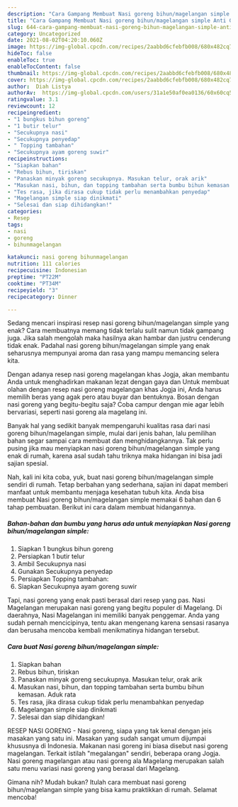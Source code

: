 ```yaml
---
description: "Cara Gampang Membuat Nasi goreng bihun/magelangan simple Anti Gagal"
title: "Cara Gampang Membuat Nasi goreng bihun/magelangan simple Anti Gagal"
slug: 644-cara-gampang-membuat-nasi-goreng-bihun-magelangan-simple-anti-gagal
category: Uncategorized
date: 2021-08-02T04:20:10.060Z
image: https://img-global.cpcdn.com/recipes/2aabbd6cfebfb008/680x482cq70/nasi-goreng-bihunmagelangan-simple-foto-resep-utama.jpg
hideToc: false
enableToc: true
enableTocContent: false
thumbnail: https://img-global.cpcdn.com/recipes/2aabbd6cfebfb008/680x482cq70/nasi-goreng-bihunmagelangan-simple-foto-resep-utama.jpg
cover: https://img-global.cpcdn.com/recipes/2aabbd6cfebfb008/680x482cq70/nasi-goreng-bihunmagelangan-simple-foto-resep-utama.jpg
author:  Diah Listya
authorAv:  https://img-global.cpcdn.com/users/31a1e50af0ea0136/60x60cq50/avatar.jpg
ratingvalue: 3.1
reviewcount: 12
recipeingredient:
- "1 bungkus bihun goreng"
- "1 butir telur"
- "Secukupnya nasi"
- "Secukupnya penyedap"
- " Topping tambahan"
- "Secukupnya ayam goreng suwir"
recipeinstructions:
- "Siapkan bahan"
- "Rebus bihun, tiriskan"
- "Panaskan minyak goreng secukupnya. Masukan telur, orak arik"
- "Masukan nasi, bihun, dan topping tambahan serta bumbu bihun kemasan. Aduk rata"
- "Tes rasa, jika dirasa cukup tidak perlu menambahkan penyedap"
- "Magelangan simple siap dinikmati"
- "Selesai dan siap dihidangkan!"
categories:
- Resep
tags:
- nasi
- goreng
- bihunmagelangan

katakunci: nasi goreng bihunmagelangan 
nutrition: 111 calories
recipecuisine: Indonesian
preptime: "PT22M"
cooktime: "PT34M"
recipeyield: "3"
recipecategory: Dinner

---
```



Sedang mencari inspirasi resep nasi goreng bihun/magelangan simple yang enak? Cara membuatnya memang tidak terlalu sulit namun tidak gampang juga. Jika salah mengolah maka hasilnya akan hambar dan justru cenderung tidak enak. Padahal nasi goreng bihun/magelangan simple yang enak seharusnya mempunyai aroma dan rasa yang mampu memancing selera kita.


Dengan adanya resep nasi goreng magelangan khas Jogja, akan membantu Anda untuk menghadirkan makanan lezat dengan gaya dan Untuk membuat olahan dengan resep nasi goreng magelangan khas Jogja ini, Anda harus memilih beras yang agak pero atau buyar dan bentuknya. Bosan dengan nasi goreng yang begitu-begitu saja? Coba campur dengan mie agar lebih bervariasi, seperti nasi goreng ala magelang ini.

Banyak hal yang sedikit banyak mempengaruhi kualitas rasa dari nasi goreng bihun/magelangan simple, mulai dari jenis bahan, lalu pemilihan bahan segar sampai cara membuat dan menghidangkannya. Tak perlu pusing jika mau menyiapkan nasi goreng bihun/magelangan simple yang enak di rumah, karena asal sudah tahu triknya maka hidangan ini bisa jadi sajian spesial.


Nah, kali ini kita coba, yuk, buat nasi goreng bihun/magelangan simple sendiri di rumah. Tetap berbahan yang sederhana, sajian ini dapat memberi manfaat untuk membantu menjaga kesehatan tubuh kita. Anda bisa membuat Nasi goreng bihun/magelangan simple memakai 6 bahan dan 6 tahap pembuatan. Berikut ini cara dalam membuat hidangannya.

<!--inarticleads1-->

##### Bahan-bahan dan bumbu yang harus ada untuk menyiapkan Nasi goreng bihun/magelangan simple:

1. Siapkan 1 bungkus bihun goreng
1. Persiapkan 1 butir telur
1. Ambil Secukupnya nasi
1. Gunakan Secukupnya penyedap
1. Persiapkan  Topping tambahan:
1. Siapkan Secukupnya ayam goreng suwir


Tapi, nasi goreng yang enak pasti berasal dari resep yang pas. Nasi Magelangan merupakan nasi goreng yang begitu populer di Magelang. Di daerahnya, Nasi Magelangan ini memiliki banyak penggemar. Anda yang sudah pernah mencicipinya, tentu akan mengenang karena sensasi rasanya dan berusaha mencoba kembali menikmatinya hidangan tersebut. 

<!--inarticleads2-->

##### Cara buat Nasi goreng bihun/magelangan simple:

1. Siapkan bahan
1. Rebus bihun, tiriskan
1. Panaskan minyak goreng secukupnya. Masukan telur, orak arik
1. Masukan nasi, bihun, dan topping tambahan serta bumbu bihun kemasan. Aduk rata
1. Tes rasa, jika dirasa cukup tidak perlu menambahkan penyedap
1. Magelangan simple siap dinikmati
1. Selesai dan siap dihidangkan!

RESEP NASI GORENG - Nasi goreng, siapa yang tak kenal dengan jeis masakan yang satu ini. Masakan yang sudah sangat umum dijumpai khususnya di Indonesia. Makanan nasi goreng ini biasa disebut nasi goreng magelangan. Terkait istilah &#34;megalangan&#34; sendiri, beberapa orang Jogja. Nasi goreng magelangan atau nasi goreng ala Magelang merupakan salah satu menu variasi nasi goreng yang berasal dari Magelang. 

Gimana nih? Mudah bukan? Itulah cara membuat nasi goreng bihun/magelangan simple yang bisa kamu praktikkan di rumah. Selamat mencoba!
